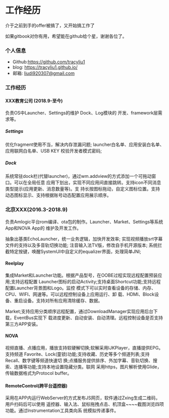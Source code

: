 # 工作经历

介于之前到手的offer被搞了，又开始搞工作了

如果gitbook对你有用，希望能在github给个星，谢谢各位了。

### 个人信息

- Github:https://github.com/tracyliu1 
- blog: https://tracyliu1.github.io/
-  邮箱: liudi920307@gmail.com



### 工作经历 

####  XXX教育公司 (2018.9-至今)

负责OS中Launcher、Settings的维护 Dock、Log模块的 开发、framework层需求等。

##### Settings

优化fragment使用不当，解决内存泄漏问题; launcher白名单、应用安装白名单、应用联网白名单、USB KEY 校验开发者模式密码;

##### Dock

系统常驻dock栏(代替launcher)，通过wm.addview的方式添加一个可拖动窗口。可以在全局任意 应用下划出，实现不同应用间直接跳转。支持icon不同消息类型提示(应用更新、消息数量等)。支 持⻓按图标拖动，自定义图标位置。支持动态图标显示、支持根据账号动态配置应用展示顺序。

### 北京XXX(2016.3-2018.9)

负责Amlogic平台rom编译、ota包的制作。Launcher、Market、Settings等系统App和NOVA App的 维护及开发工作。

抽象出基类EchoLauncher，统一业务逻辑，加快开发效率; 实现视频播放srt字幕文件的支持以及多音轨切换功能; 注音输入法TV版，修改自手机开源版本; 系统拦截特定按键，唤醒SystemUI中自定义的equalizer界面，处理简单JNI;

#### Reelplay

集成Market和Launcher功能。根据产品型号，在OOBE过程实现远程配置预装应用;支持远程配置 Launcher图标的启动Activity;支持桌面Shortcut功能;支持远程配置Launcher背景图和Logo。监控 模式下可以实时查看设备的存储、内存、CPU、WIFI、网速等。可以远程控制设备上应用运行、卸 载、HDMI、Block设备、重启设备。支持对所有应用清除缓存、数据。

Market;支持应用分类顺序远程配置，通过DownloadManager实现应用后台下载，EventBus实现下 载进度更新、自动安装、自动清理。远程控制设备是否支持第三方APP安装。

#### NOVA

视频直播、点播应用，播放支持软硬解切换;软解采用IJKPlayer，直播提供EPG。支持频道 Favorite、Lock(童锁)功能;支持收藏、历史等多个频道列表;支持Recall、数字键等频道快速切 换;点播服务提供排序、外加字幕、音轨切换、搜索、连播等功能;支持本地设置隐藏分类。联网 采用https，图片解析使用Glide，传输数据格式为Protocol buffer。

#### RemoteControl(跨平台遥控器)

采用在APP内运行WebServer的方式发布JS网⻚，软件通过Zxing生成二维码，用戶扫码后可以使用 遥控器、输入法、鼠标拖拽点击、机顶盒~~~~截图浏览四项功能。通过Instrumentation工具类向系 统模拟传递事件。